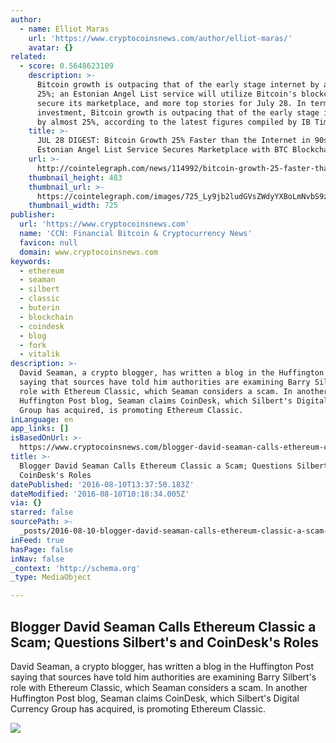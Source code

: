 ```yaml
---
author:
  - name: Elliot Maras
    url: 'https://www.cryptocoinsnews.com/author/elliot-maras/'
    avatar: {}
related:
  - score: 0.5648623109
    description: >-
      Bitcoin growth is outpacing that of the early stage internet by almost
      25%; an Estonian Angel List service will utilize Bitcoin's blockchain to
      secure its marketplace, and more top stories for July 28. In terms of
      investment, Bitcoin growth is outpacing that of the early stage internet
      by almost 25%, according to the latest figures compiled by IB Times UK.
    title: >-
      JUL 28 DIGEST: Bitcoin Growth 25% Faster than the Internet in 90s;
      Estonian Angel List Service Secures Marketplace with BTC Blockchain
    url: >-
      http://cointelegraph.com/news/114992/bitcoin-growth-25-faster-than-the-internet-in-90s-estonian-angel-list-service-secures-marketplace-with-btc-blockchain
    thumbnail_height: 483
    thumbnail_url: >-
      https://cointelegraph.com/images/725_Ly9jb2ludGVsZWdyYXBoLmNvbS9zdG9yYWdlL3VwbG9hZHMvdmlldy85OTE5MjU5NTUxNmEyZDIxZWMxOTZiZWQzNjI2MjQ0NS5wbmc=.jpg
    thumbnail_width: 725
publisher:
  url: 'https://www.cryptocoinsnews.com'
  name: 'CCN: Financial Bitcoin & Cryptocurrency News'
  favicon: null
  domain: www.cryptocoinsnews.com
keywords:
  - ethereum
  - seaman
  - silbert
  - classic
  - buterin
  - blockchain
  - coindesk
  - blog
  - fork
  - vitalik
description: >-
  David Seaman, a crypto blogger, has written a blog in the Huffington Post
  saying that sources have told him authorities are examining Barry Silbert's
  role with Ethereum Classic, which Seaman considers a scam. In another
  Huffington Post blog, Seaman claims CoinDesk, which Silbert's Digital Currency
  Group has acquired, is promoting Ethereum Classic.
inLanguage: en
app_links: []
isBasedOnUrl: >-
  https://www.cryptocoinsnews.com/blogger-david-seaman-calls-ethereum-classic-a-scam-questions-silberts-and-coindesks-roles/
title: >-
  Blogger David Seaman Calls Ethereum Classic a Scam; Questions Silbert's and
  CoinDesk's Roles
datePublished: '2016-08-10T13:37:50.183Z'
dateModified: '2016-08-10T10:18:34.005Z'
via: {}
starred: false
sourcePath: >-
  _posts/2016-08-10-blogger-david-seaman-calls-ethereum-classic-a-scam-question.md
inFeed: true
hasPage: false
inNav: false
_context: 'http://schema.org'
_type: MediaObject

---
```

<article style=""><h1>Blogger David Seaman Calls Ethereum Classic a Scam; Questions Silbert's and CoinDesk's Roles</h1><p>David Seaman, a crypto blogger, has written a blog in the Huffington Post saying that sources have told him authorities are examining Barry Silbert's role with Ethereum Classic, which Seaman considers a scam. In another Huffington Post blog, Seaman claims CoinDesk, which Silbert's Digital Currency Group has acquired, is promoting Ethereum Classic.</p><img src="https://www.cryptocoinsnews.com/wp-content/uploads/2016/08/Blogger-David-Seaman-Calls-Ethereum-Classic-a-Scam-Questions-Silberts-and-CoinDesks-Roles-1.jpg" /></article>